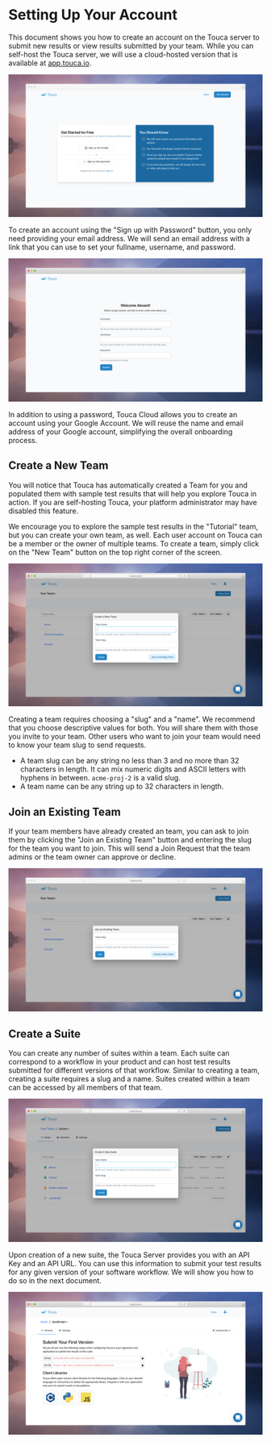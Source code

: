 # Setting Up Your Account

This document shows you how to create an account on the Touca server to submit
new results or view results submitted by your team. While you can self-host the
Touca server, we will use a cloud-hosted version that is available at
[app.touca.io](https://app.touca.io).

![Touca server signup page](../.gitbook/assets/touca-signup-page.png)

To create an account using the "Sign up with Password" button, you only need
providing your email address. We will send an email address with a link that you
can use to set your fullname, username, and password.

![Touca onboarding page](../.gitbook/assets/touca-account-welcome.png)

In addition to using a password, Touca Cloud allows you to create an account
using your Google Account. We will reuse the name and email address of your
Google account, simplifying the overall onboarding process.

## Create a New Team

You will notice that Touca has automatically created a Team for you and
populated them with sample test results that will help you explore Touca in
action. If you are self-hosting Touca, your platform administrator may have
disabled this feature.

We encourage you to explore the sample test results in the "Tutorial" team, but
you can create your own team, as well. Each user account on Touca can be a
member or the owner of multiple teams. To create a team, simply click on the
"New Team" button on the top right corner of the screen.

![Important buttons on Touca are always on the top-right corner.](../.gitbook/assets/touca-create-team.png)

Creating a team requires choosing a "slug" and a "name". We recommend that you
choose descriptive values for both. You will share them with those you invite to
your team. Other users who want to join your team would need to know your team
slug to send requests.

- A team slug can be any string no less than 3 and no more than 32 characters in
  length. It can mix numeric digits and ASCII letters with hyphens in between.
  `acme-proj-2` is a valid slug.
- A team name can be any string up to 32 characters in length.

## Join an Existing Team

If your team members have already created an team, you can ask to join them by
clicking the "Join an Existing Team" button and entering the slug for the team
you want to join. This will send a Join Request that the team admins or the team
owner can approve or decline.

![You will need approval from a Team Admin to join that team.](../.gitbook/assets/touca-team-request-join.png)

## Create a Suite

You can create any number of suites within a team. Each suite can correspond to
a workflow in your product and can host test results submitted for different
versions of that workflow. Similar to creating a team, creating a suite requires
a slug and a name. Suites created within a team can be accessed by all members
of that team.

![You can always change the name and the slug of your suite from the Settings tab.](../.gitbook/assets/touca-create-suite.png)

Upon creation of a new suite, the Touca Server provides you with an API Key and
an API URL. You can use this information to submit your test results for any
given version of your software workflow. We will show you how to do so in the
next document.

![You will need API Key and API URL to submit test results.](../.gitbook/assets/touca-submit-first-version.png)
